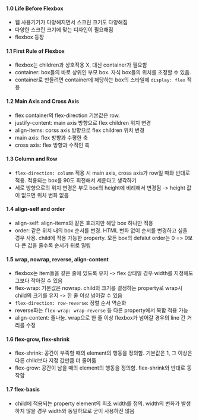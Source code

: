 #### 1.0 Life Before Flexbox

- 웹 사용기기가 다양해지면서 스크린 크기도 다양해짐
- 다양한 스크린 크기에 맞는 디자인이 필요해짐
- flexbox 등장

#### 1.1 First Rule of Flexbox

- flexbox는 children과 상호작용 X, 대신 container가 필요함
- container: box들의 바로 상위인 부모 box. 자식 box들의 위치를 조정할 수 있음.
- container로 만들려면 container에 해당하는 box의 스타일에 `display: flex` 적용

#### 1.2 Main Axis and Cross Axis

- flex container의 flex-direction 기본값은 row.
- justify-content: main axis 방향으로 flex children 위치 변경
- align-items: corss axis 방향으로 flex children 위치 변경
- main axis: flex 방향과 수평한 축
- cross axis: flex 방향과 수직인 축

#### 1.3 Column and Row

- `flex-direction: column` 적용 시 main axis, cross axis가 row일 때와 반대로 적용. 적용되는 box를 90도 회전해서 세운다고 생각하기
- 세로 방향으로의 위치 변경은 부모 box의 height에 비례해서 변경됨 -> height 값이 없으면 위치 변화 없음

#### 1.4 align-self and order

- align-self: align-items와 같은 효과지만 해당 box 하나만 적용
- order: 같은 위치 내의 box 순서를 변경. HTML 변화 없이 순서를 변경하고 싶을 경우 사용. child에 적용 가능한 property. 모든 box의 defalut order는 0 => 0보다 큰 값을 줄수록 순서가 뒤로 밀림

#### 1.5 wrap, nowrap, reverse, align-content

- flexbox는 item들을 같은 줄에 있도록 유지 -> flex 상태일 경우 width를 지정해도 그보다 작아질 수 있음
- flex-wrap: 기본값은 nowrap. child의 크기를 결정하는 property로 wrap시 child의 크기를 유지 -> 한 줄 이상 넘어갈 수 있음
- `flex-direction: row-reverse`: 정렬 순서 역순화
- reverse화는 `flex-wrap: wrap-reverse` 등 다른 property에서 복합 적용 가능
- align-content: 줄나눔. wrap으로 한 줄 이상 flexbox가 넘어갈 경우의 line 간 거리를 수정

#### 1.6 flex-grow, flex-shrink

- flex-shrink: 공간이 부족할 때의 element의 행동을 정의함. 기본값은 1, 그 이상은 다른 child보다 지정 값만큼 더 줄어듦
- flex-grow: 공간이 남을 때의 element의 행동을 정의함. flex-shrink와 반대로 동작함

#### 1.7 flex-basis

- child에 적용되는 property element의 최초 width를 정의. width의 변화가 발생하지 않을 경우 width와 동일하므로 굳이 사용하진 않음
